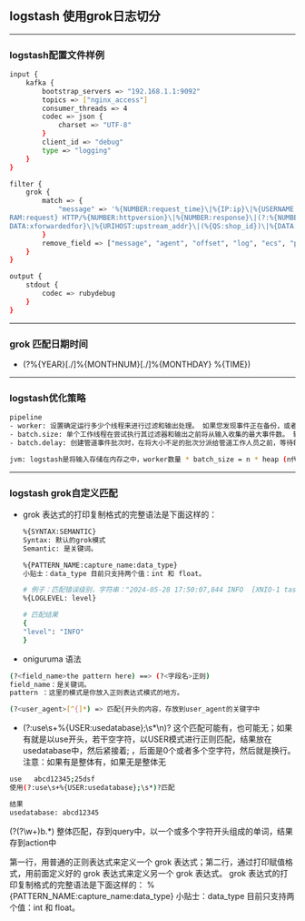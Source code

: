 ## logstash 使用grok日志切分
---
### logstash配置文件样例
```bash
input {
    kafka {
        bootstrap_servers => "192.168.1.1:9092"
        topics => ["nginx_access"]
        consumer_threads => 4
        codec => json {
            charset => "UTF-8"
        }
        client_id => "debug"
        type => "logging"
    }
}

filter {
    grok {
        match => {
            "message" => '%{NUMBER:request_time}\|%{IP:ip}\|%{USERNAME:username}\|%{DATA:hostname}\|\[%{HTTPDATE:timestamp}\]\|%{WORD:method} %{URIPATHPA
RAM:request} HTTP/%{NUMBER:httpversion}\|%{NUMBER:response}\|(?:%{NUMBER:bytes}|-)\|(?:"(?:%{URI:referrer}|-)"|%{QS:referrer})\|%{QS:http_user_agent}\|%{
DATA:xforwardedfor}\|%{URIHOST:upstream_addr}\|(%{QS:shop_id})\|%{DATA:request_body}'
        }
        remove_field => ["message", "agent", "offset", "log", "ecs", "port", "input"]
    }
}

output {
    stdout {
        codec => rubydebug
    }
}
```
---
### grok 匹配日期时间
- (?<timestamp>%{YEAR}[./]%{MONTHNUM}[./]%{MONTHDAY} %{TIME})
---
### logstash优化策略
```bash
pipeline
- worker: 设置确定运行多少个线程来进行过滤和输出处理。 如果您发现事件正在备份，或者 CPU 未饱和，请考虑增加此参数的值，以更好地利用可用的处理能力。 甚至可以发现，将此数量增加到超过可用处理器的数量会得到良好的结果，因为这些线程在写入外部系统时可能会花费大量时间处于 I/O 等待状态。 该参数的合法值为正整数。
- batch.size: 单个工作线程在尝试执行其过滤器和输出之前将从输入收集的最大事件数。 较大的批处理大小通常更高效，但代价是增加内存开销。 您可能需要在 jvm.options 配置文件中增加 JVM 堆空间。 有关详细信息，请参阅 Logstash 配置文件。
- batch.delay: 创建管道事件批次时，在将大小不足的批次分派给管道工作人员之前，等待每个事件的时间（以毫秒为单位）。

jvm: logstash是将输入存储在内存之中，worker数量 * batch_size = n * heap (n代表正比例系数)
```
---
### logstash grok自定义匹配
- grok 表达式的打印复制格式的完整语法是下面这样的：
  ```bash
  %{SYNTAX:SEMANTIC}
  Syntax: 默认的grok模式
  Semantic: 是关键词。

  %{PATTERN_NAME:capture_name:data_type}
  小贴士：data_type 目前只支持两个值：int 和 float。

  # 例子：匹配错误级别，字符串："2024-05-28 17:50:07,844 INFO  [XNIO-1 task-9]"
  %{LOGLEVEL: level}

  # 匹配结果
  {
  "level": "INFO"
  }
  ```
- oniguruma 语法
```bash
(?<field_name>the pattern here) ==> (?<字段名>正则)
field_name：是关键词。
pattern ：这里的模式是你放入正则表达式模式的地方。

(?<user_agent>[^{]*) => 匹配{开头的内容，存放到user_agent的关键字中

```

- (?:use\s+%{USER:usedatabase};\s*\n)? 这个匹配可能有，也可能无；如果有就是以use开头，若干空字符，以USER模式进行正则匹配，结果放在usedatabase中，然后紧接着; ，后面是0个或者多个空字符，然后就是换行。注意：如果有是整体有，如果无是整体无
```bash
use   abcd12345;25dsf
使用(?:use\s+%{USER:usedatabase};\s*)?匹配

结果
usedatabase: abcd12345
```

(?<query>(?<action>\w+)b.*) 整体匹配，存到query中，以一个或多个字符开头组成的单词，结果存到action中


第一行，用普通的正则表达式来定义一个 grok 表达式；第二行，通过打印赋值格式，用前面定义好的 grok 表达式来定义另一个 grok 表达式。
grok 表达式的打印复制格式的完整语法是下面这样的：
%{PATTERN_NAME:capture_name:data_type}
小贴士：data_type 目前只支持两个值：int 和 float。